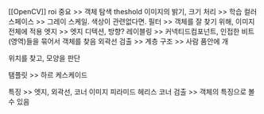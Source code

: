 [[OpenCV]]
roi 중요 >> 객체 탐색
theshold
이미지의 밝기, 크기 처리 >> 학습
컬러스페이스 >> 그레이 스케일. 색상이 관련없다면.
필터 >> 객체를 잘 찾기 위해, 이미지 전체에 적용
엣지 >> 엣지 디텍션, 방향?
레이블링 >> 커넥티드컴포넌트, 인접한 비트(영역)들을 묶어서 객체를 찾음
외곽선 검출 >> 
계층 구조 >> 사람 품안에 개

위치를 찾고, 모양을 판단

탬플릿 >> 하르 케스케이드

특징 >> 엣지, 외곽선, 코너
이미지 피라미드 
헤리스 코너 검출 >> 객체의 특징으로 볼 수 있음  
